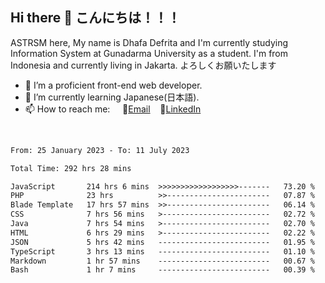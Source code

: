 ## Hi there 👋 こんにちは！！！
ASTRSM here, My name is Dhafa Defrita and I'm currently studying Information System at Gunadarma University as a student. I'm from Indonesia and currently living in Jakarta. よろしくお願いたします

- 🔭 I’m a proficient front-end web developer.
- 🌱 I’m currently learning Japanese(日本語).
- 📫 How to reach me: &nbsp;&nbsp;&nbsp;&nbsp;📧[Email](dhafadefrita@gmail.com)&nbsp;&nbsp;&nbsp;&nbsp;💼[LinkedIn](https://www.linkedin.com/in/dhafa-defrita-rama-yudistira-9357a9229/)
<br>
<!-- <p align="left">
<a href="https://github.com/ASTRSM">
  <img height="180em" src="https://github-readme-stats-eight-theta.vercel.app/api?username=ASTRSM&show_icons=true&theme=dracula&include_all_commits=true&count_private=true"/>
  <img height="180em" src="https://github-readme-stats-eight-theta.vercel.app/api/top-langs/?username=ASTRSM&layout=compact&langs_count=8&theme=dracula"/>
</a>
</p> -->

<!--START_SECTION:waka-->

```txt
From: 25 January 2023 - To: 11 July 2023

Total Time: 292 hrs 28 mins

JavaScript       214 hrs 6 mins  >>>>>>>>>>>>>>>>>>-------   73.20 %
PHP              23 hrs          >>-----------------------   07.87 %
Blade Template   17 hrs 57 mins  >>-----------------------   06.14 %
CSS              7 hrs 56 mins   >------------------------   02.72 %
Java             7 hrs 54 mins   >------------------------   02.70 %
HTML             6 hrs 29 mins   >------------------------   02.22 %
JSON             5 hrs 42 mins   -------------------------   01.95 %
TypeScript       3 hrs 13 mins   -------------------------   01.10 %
Markdown         1 hr 57 mins    -------------------------   00.67 %
Bash             1 hr 7 mins     -------------------------   00.39 %
```

<!--END_SECTION:waka-->
